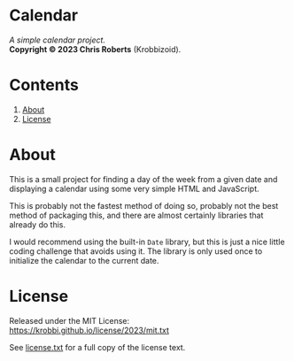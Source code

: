 # Calendar
_A simple calendar project._  
__Copyright &copy; 2023 Chris Roberts__ (Krobbizoid).

# Contents
1. [About](#about)
2. [License](#license)

# About
This is a small project for finding a day of the week from a given date and
displaying a calendar using some very simple HTML and JavaScript.

This is probably not the fastest method of doing so, probably not the best
method of packaging this, and there are almost certainly libraries that already
do this.

I would recommend using the built-in `Date` library, but this is just a nice
little coding challenge that avoids using it. The library is only used once to
initialize the calendar to the current date.

# License
Released under the MIT License:  
https://krobbi.github.io/license/2023/mit.txt

See [license.txt](/license.txt) for a full copy of the license text.
